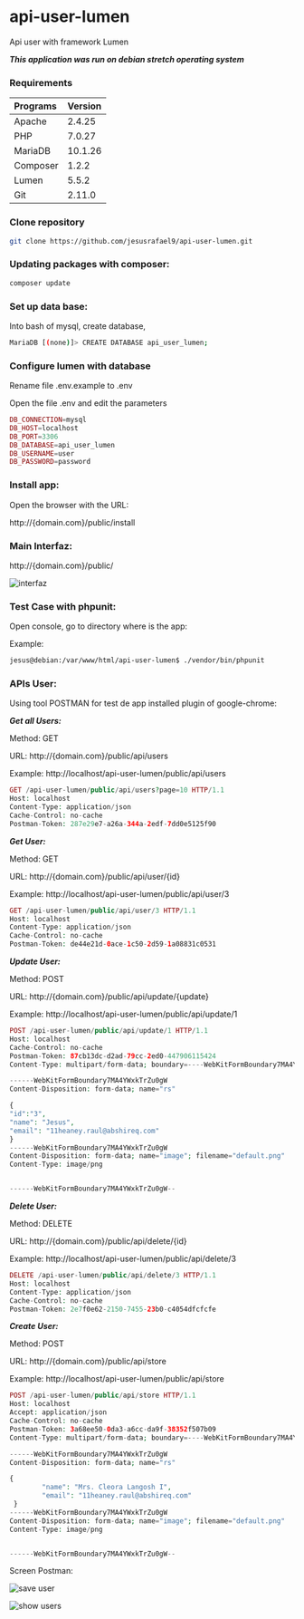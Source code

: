 # api-user-lumen
Api user with framework Lumen




***This application was run on debian stretch operating system***

### Requirements

Programs                | Version
:-----------------------|:----------
 Apache                 | 2.4.25
 PHP   	                | 7.0.27
 MariaDB                | 10.1.26
 Composer 				| 1.2.2
 Lumen                  | 5.5.2
 Git 					| 2.11.0


### Clone repository

```bash
git clone https://github.com/jesusrafael9/api-user-lumen.git

```


### Updating packages with composer: 

```bash
composer update

```

### Set up data base:
Into bash of mysql, create database,  

```bash
MariaDB [(none)]> CREATE DATABASE api_user_lumen;

```


### Configure lumen with database

Rename file .env.example to  .env 

Open the file .env and edit the parameters

```php
DB_CONNECTION=mysql
DB_HOST=localhost
DB_PORT=3306
DB_DATABASE=api_user_lumen
DB_USERNAME=user
DB_PASSWORD=password

``` 


### Install app:
Open the browser with the URL:

http://{domain.com}/public/install



### Main Interfaz:
http://{domain.com}/public/

![interfaz](https://user-images.githubusercontent.com/15696325/36364072-ab9fc0fc-1520-11e8-87d5-feed6cd88497.png)


### Test Case with phpunit: 

Open console, go to directory where is the app: 

Example: 

```bash
jesus@debian:/var/www/html/api-user-lumen$ ./vendor/bin/phpunit 

```


### APIs User: 
Using tool POSTMAN for test de app installed plugin of google-chrome:

***Get all Users:***

Method: GET 

URL: http://{domain.com}/public/api/users

Example: http://localhost/api-user-lumen/public/api/users

```php
GET /api-user-lumen/public/api/users?page=10 HTTP/1.1
Host: localhost
Content-Type: application/json
Cache-Control: no-cache
Postman-Token: 287e29e7-a26a-344a-2edf-7dd0e5125f90

``` 


***Get User:***

Method: GET

URL: http://{domain.com}/public/api/user/{id}

Example: http://localhost/api-user-lumen/public/api/user/3

```php
GET /api-user-lumen/public/api/user/3 HTTP/1.1
Host: localhost
Content-Type: application/json
Cache-Control: no-cache
Postman-Token: de44e21d-0ace-1c50-2d59-1a08831c0531

``` 


***Update User:***

Method: POST

URL: http://{domain.com}/public/api/update/{update}

Example: http://localhost/api-user-lumen/public/api/update/1 

```php
POST /api-user-lumen/public/api/update/1 HTTP/1.1
Host: localhost
Cache-Control: no-cache
Postman-Token: 87cb13dc-d2ad-79cc-2ed0-447906115424
Content-Type: multipart/form-data; boundary=----WebKitFormBoundary7MA4YWxkTrZu0gW

------WebKitFormBoundary7MA4YWxkTrZu0gW
Content-Disposition: form-data; name="rs"

{
"id":"3", 
"name": "Jesus",
"email": "11heaney.raul@abshireq.com"
}
------WebKitFormBoundary7MA4YWxkTrZu0gW
Content-Disposition: form-data; name="image"; filename="default.png"
Content-Type: image/png


------WebKitFormBoundary7MA4YWxkTrZu0gW--

``` 


***Delete User:***

Method: DELETE

URL: http://{domain.com}/public/api/delete/{id} 

Example: http://localhost/api-user-lumen/public/api/delete/3

```php
DELETE /api-user-lumen/public/api/delete/3 HTTP/1.1
Host: localhost
Content-Type: application/json
Cache-Control: no-cache
Postman-Token: 2e7f0e62-2150-7455-23b0-c4054dfcfcfe

``` 

***Create User:***

Method: POST

URL: http://{domain.com}/public/api/store

Example: http://localhost/api-user-lumen/public/api/store

```php
POST /api-user-lumen/public/api/store HTTP/1.1
Host: localhost
Accept: application/json
Cache-Control: no-cache
Postman-Token: 3a68ee50-0da3-a6cc-da9f-38352f507b09
Content-Type: multipart/form-data; boundary=----WebKitFormBoundary7MA4YWxkTrZu0gW

------WebKitFormBoundary7MA4YWxkTrZu0gW
Content-Disposition: form-data; name="rs"

{
        "name": "Mrs. Cleora Langosh I",
        "email": "11heaney.raul@abshireq.com"
 }
------WebKitFormBoundary7MA4YWxkTrZu0gW
Content-Disposition: form-data; name="image"; filename="default.png"
Content-Type: image/png


------WebKitFormBoundary7MA4YWxkTrZu0gW--

``` 

Screen Postman: 

![save user](https://user-images.githubusercontent.com/15696325/36364600-c59280d2-1523-11e8-9e96-97dfcf9c9f00.png)


![show users](https://user-images.githubusercontent.com/15696325/36364639-029b7c86-1524-11e8-855e-128241882b40.png)


